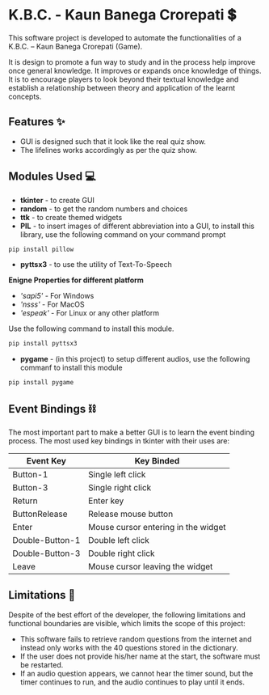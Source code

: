 
# K.B.C. - Kaun Banega Crorepati 💲

This software project is developed to automate the functionalities of a K.B.C. – Kaun Banega Crorepati (Game). 

It is design to promote a fun way to study and in the process help improve once general knowledge. It improves or expands once knowledge of things. It is to encourage players to look beyond their textual knowledge and establish a relationship between theory and application of the learnt concepts.







## Features ✨

- GUI is designed such that it look like the real quiz show.
- The lifelines works accordingly as per the quiz show.




## Modules Used 💻

- **tkinter** - to create GUI
- **random** - to get the random numbers and choices
- **ttk** - to create themed widgets
- **PIL** - to insert images of different abbreviation into a GUI, to install this library, use the following command on your command prompt

```bash
pip install pillow
```

- **pyttsx3** - to use the utility of Text-To-Speech

**Enigne Properties for different platform**

- *'sapi5'* - For Windows
- *'nsss'* - For MacOS
- *'espeak'* - For Linux or any other platform

Use the following command to install this module.
```bash
pip install pyttsx3
```

- **pygame** - (in this project) to setup different audios, use the following commanf to install this module

```bash
pip install pygame
```


## Event Bindings ⛓️

The most important part to make a better GUI is to learn the event binding process. The most used key bindings in tkinter with their uses are:

|Event Key | Key Binded |
|----------|------------|
|Button-1  |Single left click |
|Button-3  |Single right click |
|Return    |Enter key |
|ButtonRelease|Release mouse button |
|Enter     |Mouse cursor entering in the widget |
|Double-Button-1  |Double left click |
|Double-Button-3  |Double right click |
|Leave |Mouse cursor leaving the widget |


## Limitations 🚧 


Despite of the best effort of the developer, the following limitations and functional boundaries are visible, which limits the scope of this project:

- This software fails to retrieve random questions from the internet and instead only works with the 40 questions stored in the dictionary.
- If the user does not provide his/her name at the start, the software must be restarted.
- If an audio question appears, we cannot hear the timer sound, but the timer continues to run, and the audio continues to play until it ends.
